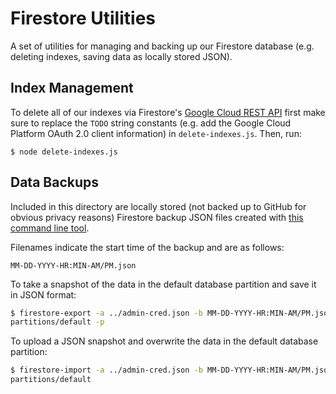 # Firestore Utilities

A set of utilities for managing and backing up our Firestore database (e.g.
deleting indexes, saving data as locally stored JSON).

## Index Management

To delete all of our indexes via Firestore's [Google Cloud REST
API](https://cloud.google.com/firestore/docs/reference/rest/v1beta1/projects.databases.indexes/list)
first make sure to replace the `TODO` string constants (e.g. add the Google
Cloud Platform OAuth 2.0 client information) in `delete-indexes.js`. Then, run:

```
$ node delete-indexes.js
```

## Data Backups

Included in this directory are locally stored (not backed up to GitHub for
obvious privacy reasons) Firestore backup JSON files created with [this command
line tool](https://www.npmjs.com/package/node-firestore-import-export).

Filenames indicate the start time of the backup and are as follows:

```
MM-DD-YYYY-HR:MIN-AM/PM.json
```

To take a snapshot of the data in the default database partition and save it in
JSON format:

```bash
$ firestore-export -a ../admin-cred.json -b MM-DD-YYYY-HR:MIN-AM/PM.json -n
partitions/default -p
```

To upload a JSON snapshot and overwrite the data in the default database
partition:

```bash
$ firestore-import -a ../admin-cred.json -b MM-DD-YYYY-HR:MIN-AM/PM.json -n
partitions/default
```
